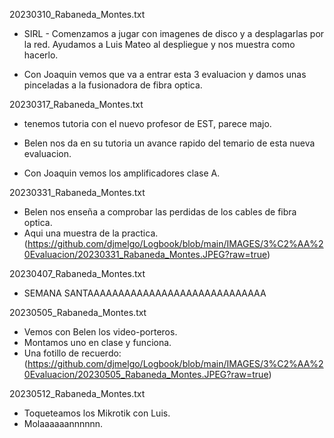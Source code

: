 20230310_Rabaneda_Montes.txt

- SIRL - Comenzamos a jugar con imagenes de disco y a desplagarlas por la red. Ayudamos a Luis Mateo al despliegue y nos muestra como hacerlo.

- Con Joaquin vemos que va a entrar esta 3 evaluacion y damos unas pinceladas a la fusionadora de fibra optica.

20230317_Rabaneda_Montes.txt

- tenemos tutoria con el nuevo profesor de EST, parece majo.

- Belen nos da en su tutoria un avance rapido del temario de esta nueva evaluacion.

- Con Joaquin vemos los amplificadores clase A.

20230331_Rabaneda_Montes.txt

- Belen nos enseña a comprobar las perdidas de los cables de fibra optica.
- Aqui una muestra de la practica.
(https://github.com/djmelgo/Logbook/blob/main/IMAGES/3%C2%AA%20Evaluacion/20230331_Rabaneda_Montes.JPEG?raw=true)



20230407_Rabaneda_Montes.txt

- SEMANA SANTAAAAAAAAAAAAAAAAAAAAAAAAAAAAA


20230505_Rabaneda_Montes.txt

- Vemos con Belen los video-porteros.
- Montamos uno en clase y funciona.
- Una fotillo de recuerdo:
(https://github.com/djmelgo/Logbook/blob/main/IMAGES/3%C2%AA%20Evaluacion/20230505_Rabaneda_Montes.JPEG?raw=true)

20230512_Rabaneda_Montes.txt

- Toqueteamos los Mikrotik con Luis.
- Molaaaaaannnnnn.

